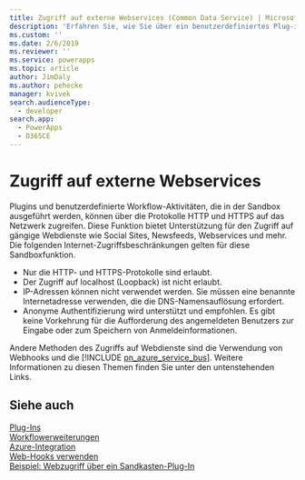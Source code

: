 ```yaml
---
title: Zugriff auf externe Webservices (Common Data Service) | MicrosoftDocs
description: 'Erfahren Sie, wie Sie über ein benutzerdefiniertes Plug-in oder eine Workflow-Aktivität auf einen Webservice zugreifen können.'
ms.custom: ''
ms.date: 2/6/2019
ms.reviewer: ''
ms.service: powerapps
ms.topic: article
author: JimDaly
ms.author: pehecke
manager: kvivek
search.audienceType:
  - developer
search.app:
  - PowerApps
  - D365CE
---
```

# <a name="access-external-web-services"></a>Zugriff auf externe Webservices

Plugins und benutzerdefinierte Workflow-Aktivitäten, die in der Sandbox ausgeführt werden, können über die Protokolle HTTP und HTTPS auf das Netzwerk zugreifen. Diese Funktion bietet Unterstützung für den Zugriff auf gängige Webdienste wie Social Sites, Newsfeeds, Webservices und mehr. Die folgenden Internet-Zugriffsbeschränkungen gelten für diese Sandboxfunktion.  
  
- Nur die HTTP- und HTTPS-Protokolle sind erlaubt.
- Der Zugriff auf localhost (Loopback) ist nicht erlaubt.
- IP-Adressen können nicht verwendet werden. Sie müssen eine benannte Internetadresse verwenden, die die DNS-Namensauflösung erfordert.
- Anonyme Authentifizierung wird unterstützt und empfohlen. Es gibt keine Vorkehrung für die Aufforderung des angemeldeten Benutzers zur Eingabe oder zum Speichern von Anmeldeinformationen.

Andere Methoden des Zugriffs auf Webdienste sind die Verwendung von Webhooks und die [!INCLUDE [pn_azure_service_bus](../../includes/pn_azure_service_bus.md)]. Weitere Informationen zu diesen Themen finden Sie unter den untenstehenden Links.

## <a name="see-also"></a>Siehe auch

[Plug-Ins](plug-ins.md)<br />
[Workflowerweiterungen](workflow/workflow-extensions.md)<br />
[Azure-Integration](azure-integration.md)<br />
[Web-Hooks verwenden](use-webhooks.md)<br />
[Beispiel: Webzugriff über ein Sandkasten-Plug-In](org-service/samples/web-access-plugin.md)
